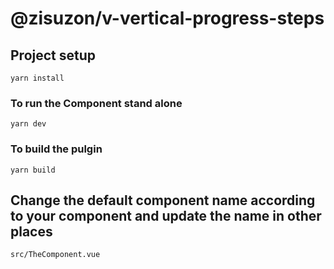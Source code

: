 # @zisuzon/v-vertical-progress-steps

## Project setup
```
yarn install
```

### To run the Component stand alone
```
yarn dev
```

### To build the pulgin
```
yarn build
```

## Change the default component name according to your component and update the name in other places

```
src/TheComponent.vue
```
